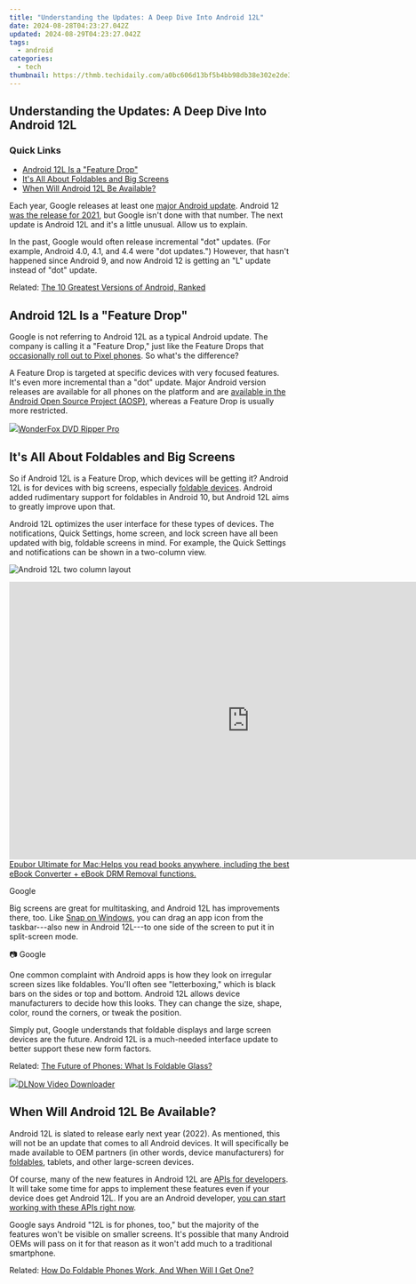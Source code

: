 ```yaml
---
title: "Understanding the Updates: A Deep Dive Into Android 12L"
date: 2024-08-28T04:23:27.042Z
updated: 2024-08-29T04:23:27.042Z
tags:
  - android
categories:
  - tech
thumbnail: https://thmb.techidaily.com/a0bc606d13bf5b4bb98db38e302e2de3fccfa94f74c2f49ef3ec08979e13d4fd.jpg
---
```


## Understanding the Updates: A Deep Dive Into Android 12L

### Quick Links

* [Android 12L Is a "Feature Drop"](https://instagram-video-recordings.techidaily.com/new-saving-instagram-content-easy-no-frill-methods-exposed/)
* [It's All About Foldables and Big Screens](https://solve-howtos.techidaily.com/best-5-complimentary-tools-for-crafting-e-books-a-top-ranked-guide/)
* [When Will Android 12L Be Available?](https://some-approaches.techidaily.com/2024-approved-unlocking-your-creative-potential-without-spending/)

 Each year, Google releases at least one [major Android update](https://facebook-video-content.techidaily.com/powerful-tactics-leveraging-youtube-links-for-fb-exposure/). Android 12 [was the release for 2021](https://www.reviewgeek.com/99643/google-releases-android-12-with-pixel-updates-coming-in-a-few-weeks/), but Google isn't done with that number. The next update is Android 12L and it's a little unusual. Allow us to explain.

 In the past, Google would often release incremental "dot" updates. (For example, Android 4.0, 4.1, and 4.4 were "dot updates.") However, that hasn't happened since Android 9, and now Android 12 is getting an "L" update instead of "dot" update.

Related: [The 10 Greatest Versions of Android, Ranked](https://facebook-video-content.techidaily.com/powerful-tactics-leveraging-youtube-links-for-fb-exposure/) 

##  Android 12L Is a "Feature Drop"

 Google is not referring to Android 12L as a typical Android update. The company is calling it a "Feature Drop," just like the Feature Drops that [occasionally roll out to Pixel phones](https://www.reviewgeek.com/86795/pixel-phones-will-get-astrophotography-video-photo-privacy-and-more-in-june-feature-drop/). So what's the difference?

 A Feature Drop is targeted at specific devices with very focused features. It's even more incremental than a "dot" update. Major Android version releases are available for all phones on the platform and are [available in the Android Open Source Project (AOSP)](https://www.howtogeek.com/217593/android-is-open-and-ios-is-closed-but-what-does-that-mean-to-you/), whereas a Feature Drop is usually more restricted.

<!-- affiliate ads begin -->
<a href="https://secure.2checkout.com/order/checkout.php?PRODS=3922934&QTY=1&AFFILIATE=108875&CART=1"><img src="https://secure.avangate.com/images/merchant/4b0a0290ad7df100b77e86839989a75e/products/ripperpro.png" border="0">WonderFox DVD Ripper Pro</a>
<!-- affiliate ads end -->
##  It's All About Foldables and Big Screens

 So if Android 12L is a Feature Drop, which devices will be getting it? Android 12L is for devices with big screens, especially [foldable devices](https://easy-unlock-android.techidaily.com/how-to-unlock-a-network-locked-motorola-moto-g04-phone-by-drfone-android/). Android added rudimentary support for foldables in Android 10, but Android 12L aims to greatly improve upon that.

 Android 12L optimizes the user interface for these types of devices. The notifications, Quick Settings, home screen, and lock screen have all been updated with big, foldable screens in mind. For example, the Quick Settings and notifications can be shown in a two-column view.

![Android 12L two column layout](https://static1.howtogeekimages.com/wordpress/wp-content/uploads/2021/11/image2x.png) 

<!-- affiliate ads begin -->
<a href="https://secure.2checkout.com/order/checkout.php?PRODS=4599952&QTY=1&AFFILIATE=108875&CART=1"><iframe width="864" height="500" src="https://www.youtube.com/embed/jVnfr5HudQw" title="The Latest and Easiest Solution to Remove Kindle DRM on Windows (without Degrading)" frameborder="0" allow="accelerometer; autoplay; clipboard-write; encrypted-media; gyroscope; picture-in-picture; web-share" referrerpolicy="strict-origin-when-cross-origin" allowfullscreen></iframe>Epubor Ultimate for Mac:Helps you read books anywhere, including the best eBook Converter + eBook DRM Removal functions.</a>
<!-- affiliate ads end -->
Google

 Big screens are great for multitasking, and Android 12L has improvements there, too. Like [Snap on Windows](https://youtube-videos.techidaily.com/2024-approved-behind-the-mascara-youtubes-top-makeup-artists-unveiled/), you can drag an app icon from the taskbar---also new in Android 12L---to one side of the screen to put it in split-screen mode.

 📷 Google

 One common complaint with Android apps is how they look on irregular screen sizes like foldables. You'll often see "letterboxing," which is black bars on the sides or top and bottom. Android 12L allows device manufacturers to decide how this looks. They can change the size, shape, color, round the corners, or tweak the position.

 Simply put, Google understands that foldable displays and large screen devices are the future. Android 12L is a much-needed interface update to better support these new form factors.

Related: [The Future of Phones: What Is Foldable Glass?](https://easy-unlock-android.techidaily.com/how-to-unlock-a-network-locked-motorola-moto-g04-phone-by-drfone-android/) 

<!-- affiliate ads begin -->
<a href="https://secure.2checkout.com/order/checkout.php?PRODS=4712430&QTY=1&AFFILIATE=108875&CART=1"><img src="https://secure.avangate.com/images/merchant/c404a5adbf90e09631678b13b05d9d7a/products/dlnow_256.png" border="0">DLNow Video Downloader</a>
<!-- affiliate ads end -->
##  When Will Android 12L Be Available?

 Android 12L is slated to release early next year (2022). As mentioned, this will not be an update that comes to all Android devices. It will specifically be made available to OEM partners (in other words, device manufacturers) for [foldables](https://facebook-video-content.techidaily.com/new-in-2024-is-it-possible-to-watch-fb-videos-on-tv/), tablets, and other large-screen devices.

 Of course, many of the new features in Android 12L are [APIs for developers](https://android-developers.googleblog.com/2021/10/12L-preview-large-screens.html). It will take some time for apps to implement these features even if your device does get Android 12L. If you are an Android developer, [you can start working with these APIs right now](https://developer.android.com/about/versions/12/12L).

 Google says Android "12L is for phones, too," but the majority of the features won't be visible on smaller screens. It's possible that many Android OEMs will pass on it for that reason as it won't add much to a traditional smartphone.

Related: [How Do Foldable Phones Work, And When Will I Get One?](https://facebook-video-content.techidaily.com/new-in-2024-is-it-possible-to-watch-fb-videos-on-tv/)

<ins class="adsbygoogle"
     style="display:block"
     data-ad-format="autorelaxed"
     data-ad-client="ca-pub-7571918770474297"
     data-ad-slot="1223367746"></ins>



<ins class="adsbygoogle"
     style="display:block"
     data-ad-client="ca-pub-7571918770474297"
     data-ad-slot="8358498916"
     data-ad-format="auto"
     data-full-width-responsive="true"></ins>


